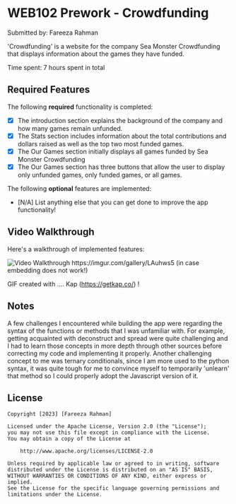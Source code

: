 # WEB102 Prework - Crowdfunding

Submitted by: Fareeza Rahman

'Crowdfunding' is a website for the company Sea Monster Crowdfunding that displays information about the games they have funded.

Time spent: 7 hours spent in total

## Required Features

The following **required** functionality is completed:

* [x] The introduction section explains the background of the company and how many games remain unfunded.
* [x] The Stats section includes information about the total contributions and dollars raised as well as the top two most funded games.
* [x] The Our Games section initially displays all games funded by Sea Monster Crowdfunding
* [x] The Our Games section has three buttons that allow the user to display only unfunded games, only funded games, or all games.

The following **optional** features are implemented:

* [N/A] List anything else that you can get done to improve the app functionality!

## Video Walkthrough

Here's a walkthrough of implemented features:

<img src='https://imgur.com/gallery/LAuhws5' title='Video Walkthrough' width='' alt='Video Walkthrough' />
https://imgur.com/gallery/LAuhws5 (in case embedding does not work!)

<!-- Replace this with whatever GIF tool you used! -->
GIF created with .... Kap (https://getkap.co/) ! 
<!-- Recommended tools:
[Kap](https://getkap.co/) for macOS
[ScreenToGif](https://www.screentogif.com/) for Windows
[peek](https://github.com/phw/peek) for Linux. -->

## Notes

A few challenges I encountered while building the app were regarding the syntax of the functions or methods that I was unfamiliar with. For example, getting acquainted with deconstruct and spread were quite challenging and I had to learn those concepts in more depth through other sources before correcting my code and implementing it properly. Another challenging concept to me was ternary conditionals, since I am more used to the python syntax, it was quite tough for me to convince myself to temporarily 'unlearn' that method so I could properly adopt the Javascript version of it.

## License

    Copyright [2023] [Fareeza Rahman]

    Licensed under the Apache License, Version 2.0 (the "License");
    you may not use this file except in compliance with the License.
    You may obtain a copy of the License at

        http://www.apache.org/licenses/LICENSE-2.0

    Unless required by applicable law or agreed to in writing, software
    distributed under the License is distributed on an "AS IS" BASIS,
    WITHOUT WARRANTIES OR CONDITIONS OF ANY KIND, either express or implied.
    See the License for the specific language governing permissions and
    limitations under the License.
